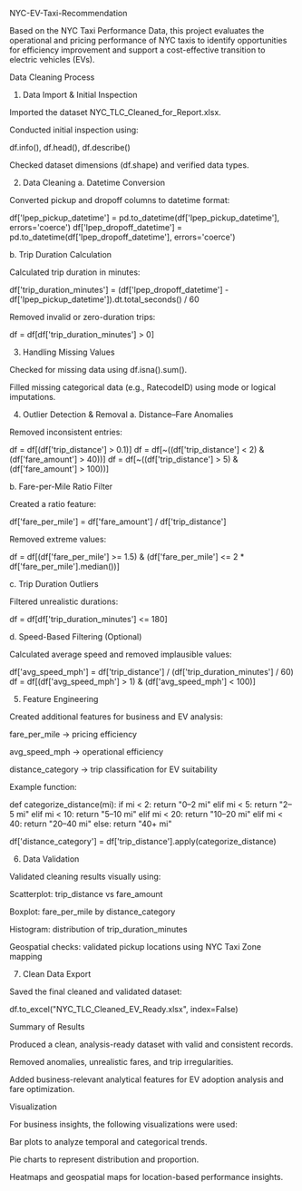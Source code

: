 NYC-EV-Taxi-Recommendation

Based on the NYC Taxi Performance Data, this project evaluates the operational and pricing performance of NYC taxis to identify opportunities for efficiency improvement and support a cost-effective transition to electric vehicles (EVs).

Data Cleaning Process
1. Data Import & Initial Inspection

Imported the dataset NYC_TLC_Cleaned_for_Report.xlsx.

Conducted initial inspection using:

df.info(), df.head(), df.describe()


Checked dataset dimensions (df.shape) and verified data types.

2. Data Cleaning
a. Datetime Conversion

Converted pickup and dropoff columns to datetime format:

df['lpep_pickup_datetime'] = pd.to_datetime(df['lpep_pickup_datetime'], errors='coerce')
df['lpep_dropoff_datetime'] = pd.to_datetime(df['lpep_dropoff_datetime'], errors='coerce')

b. Trip Duration Calculation

Calculated trip duration in minutes:

df['trip_duration_minutes'] = (df['lpep_dropoff_datetime'] - df['lpep_pickup_datetime']).dt.total_seconds() / 60


Removed invalid or zero-duration trips:

df = df[df['trip_duration_minutes'] > 0]

3. Handling Missing Values

Checked for missing data using df.isna().sum().

Filled missing categorical data (e.g., RatecodeID) using mode or logical imputations.

4. Outlier Detection & Removal
a. Distance–Fare Anomalies

Removed inconsistent entries:

df = df[(df['trip_distance'] > 0.1)]
df = df[~((df['trip_distance'] < 2) & (df['fare_amount'] > 40))]
df = df[~((df['trip_distance'] > 5) & (df['fare_amount'] > 100))]

b. Fare-per-Mile Ratio Filter

Created a ratio feature:

df['fare_per_mile'] = df['fare_amount'] / df['trip_distance']


Removed extreme values:

df = df[(df['fare_per_mile'] >= 1.5) & (df['fare_per_mile'] <= 2 * df['fare_per_mile'].median())]

c. Trip Duration Outliers

Filtered unrealistic durations:

df = df[df['trip_duration_minutes'] <= 180]

d. Speed-Based Filtering (Optional)

Calculated average speed and removed implausible values:

df['avg_speed_mph'] = df['trip_distance'] / (df['trip_duration_minutes'] / 60)
df = df[(df['avg_speed_mph'] > 1) & (df['avg_speed_mph'] < 100)]

5. Feature Engineering

Created additional features for business and EV analysis:

fare_per_mile → pricing efficiency

avg_speed_mph → operational efficiency

distance_category → trip classification for EV suitability

Example function:

def categorize_distance(mi):
    if mi < 2: return "0–2 mi"
    elif mi < 5: return "2–5 mi"
    elif mi < 10: return "5–10 mi"
    elif mi < 20: return "10–20 mi"
    elif mi < 40: return "20–40 mi"
    else: return "40+ mi"

df['distance_category'] = df['trip_distance'].apply(categorize_distance)

6. Data Validation

Validated cleaning results visually using:

Scatterplot: trip_distance vs fare_amount

Boxplot: fare_per_mile by distance_category

Histogram: distribution of trip_duration_minutes

Geospatial checks: validated pickup locations using NYC Taxi Zone mapping

7. Clean Data Export

Saved the final cleaned and validated dataset:

df.to_excel("NYC_TLC_Cleaned_EV_Ready.xlsx", index=False)

Summary of Results

Produced a clean, analysis-ready dataset with valid and consistent records.

Removed anomalies, unrealistic fares, and trip irregularities.

Added business-relevant analytical features for EV adoption analysis and fare optimization.

Visualization

For business insights, the following visualizations were used:

Bar plots to analyze temporal and categorical trends.

Pie charts to represent distribution and proportion.

Heatmaps and geospatial maps for location-based performance insights.
